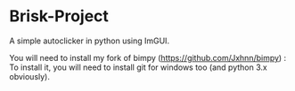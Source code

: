 # Brisk-Project
A simple autoclicker in python using ImGUI.

You will need to install my fork of bimpy (https://github.com/Jxhnn/bimpy) :
  To install it, you will need to install git for windows too (and python 3.x obviously).
